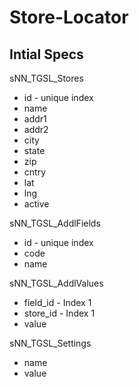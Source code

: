 # Store-Locator

## Intial Specs

sNN_TGSL_Stores
- id - unique index
- name
- addr1
- addr2
- city
- state
- zip
- cntry
- lat
- lng
- active

sNN_TGSL_AddlFields
- id - unique index
- code
- name

sNN_TGSL_AddlValues
- field_id - Index 1
- store_id - Index 1
- value

sNN_TGSL_Settings
- name
- value